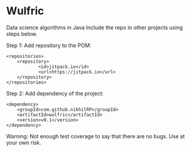 # Wulfric
Data science algorithms in Java
Include the repo in other projects using steps below.

Step 1: Add repository to the POM:

	<repositories>
  		<repository>
  	    		<id>jitpack.io</id>
  	    		<url>https://jitpack.io</url>
  		</repository>
  	</repositories>
	  
Step 2: Add dependency of the project:

	<dependency>
		<groupId>com.github.nikhilRP</groupId>
		<artifactId>wulfric</artifactId>
		<version>v0.1</version>
	</dependency>
	
Warning: Not enough test coverage to say that there are no bugs. Use at your own risk.
